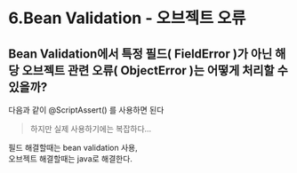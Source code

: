 # 6.Bean Validation - 오브젝트 오류

## Bean Validation에서 특정 필드( FieldError )가 아닌 해당 오브젝트 관련 오류( ObjectError )는 어떻게 처리할 수 있을까?
다음과 같이 @ScriptAssert() 를 사용하면 된다  

> 하지만 실제 사용하기에는 복잡하다...

필드 해결할때는 bean validation 사용,  
오브젝트 해결할때는 java로 해결한다.